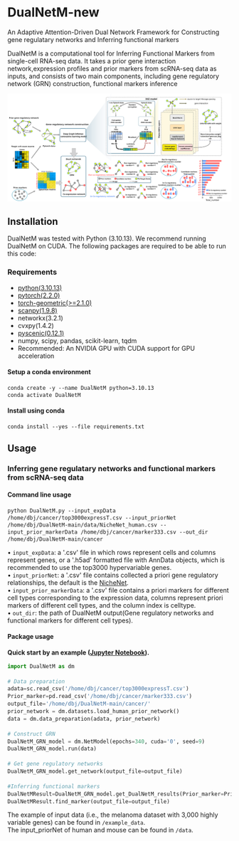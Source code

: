 # DualNetM-new
An Adaptive Attention-Driven Dual Network Framework for Constructing gene regulatary networks and Inferring functional markers

DualNetM is a computational tool for Inferring Functional Markers from single-cell RNA-seq data.
It takes a prior gene interaction network,expression profiles and prior markers from scRNA-seq data as inputs, and consists of two main components, including gene 
regulatory network (GRN) construction, functional markers inference 

![workframe.svg](/workframe.svg)

## Installation
DualNetM was tested with Python (3.10.13). 
We recommend running DualNetM on CUDA. 
The following packages are required to be able to run this code:

### Requirements
- [python(3.10.13)](https://www.python.org/)
- [pytorch(2.2.0)](https://pytorch.org/get-started/locally/) 
- [torch-geometric(>=2.1.0)](https://pytorch-geometric.readthedocs.io/en/latest/notes/installation.html)
- [scanpy(1.9.8)](https://scanpy.readthedocs.io/en/stable/installation.html)
- networkx(3.2.1)
- cvxpy(1.4.2)
- [pyscenic(0.12.1)](https://pyscenic.readthedocs.io/en/latest/installation.html)
- numpy, scipy, pandas, scikit-learn, tqdm
- Recommended: An NVIDIA GPU with CUDA support for GPU acceleration

#### Setup a conda environment
```
conda create -y --name DualNetM python=3.10.13
conda activate DualNetM
```
#### Install using conda
```
conda install --yes --file requirements.txt
```

## Usage 
### Inferring gene regulatary networks and functional markers from scRNA-seq data
#### Command line usage
```
python DualNetM.py --input_expData /home/dbj/cancer/top3000expressT.csv --input_priorNet /home/dbj/DualNetM-main/data/NicheNet_human.csv --input_prior_markerData /home/dbj/cancer/marker333.csv --out_dir /home/dbj/DualNetM-main/cancer
```
• `input_expData`: a '.csv' file in which rows represent cells and columns represent genes, or a '.h5ad' formatted file with AnnData objects, which is recommended to use the top3000 hypervariable genes.  
• `input_priorNet`: a '.csv' file contains collected a priori gene regulatory relationships, the default is the [NicheNet](https://github.com/saeyslab/nichenetr/tree/master/data).  
• `input_prior_markerData`: a '.csv' file contains a priori markers for different cell types corresponding to the expression data, columns represent priori markers of different cell types, and the column index is celltype.  
• `out_dir`: the path of DualNetM output(Gene regulatory networks and functional markers for different cell types).

#### Package usage
**Quick start by an example ([Jupyter Notebook](run.ipynb)).**
```python
import DualNetM as dm

# Data preparation
adata=sc.read_csv('/home/dbj/cancer/top3000expressT.csv')
Prior_marker=pd.read_csv('/home/dbj/cancer/marker333.csv')
output_file='/home/dbj/DualNetM-main/cancer/'
prior_network = dm.datasets.load_human_prior_network()
data = dm.data_preparation(adata, prior_network)

# Construct GRN
DualNetM_GRN_model = dm.NetModel(epochs=340, cuda='0', seed=9)
DualNetM_GRN_model.run(data)

# Get gene regulatory networks
DualNetM_GRN_model.get_network(output_file=output_file)

#Inferring functional markers
DualNetMResult=DualNetM_GRN_model.get_DualNetM_results(Prior_marker=Prior_marker)
DualNetMResult.find_marker(output_file=output_file)
```

The example of input data (i.e., the melanoma dataset with 3,000 highly variable genes) can be found in `/example_data`.  
The input_priorNet of human and mouse can be found in `/data`.
